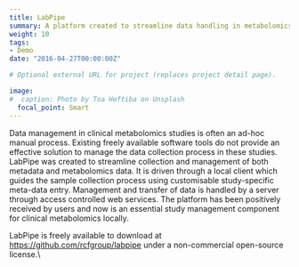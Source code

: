 ```yaml
---
title: LabPipe
summary: A platform created to streamline data handling in metabolomics data collections, with a clinical focus.
weight: 10
tags:
- Demo
date: "2016-04-27T00:00:00Z"

# Optional external URL for project (replaces project detail page).

image:
#  caption: Photo by Toa Heftiba on Unsplash
  focal_point: Smart
---
```

Data management in clinical metabolomics studies is often an ad-hoc manual process. Existing freely available software tools do not provide an effective solution to manage the data collection process in these studies.
LabPipe was created to streamline collection and management of both metadata and metabolomics data. It is driven through a local client which guides the sample collection process using customisable study-specific meta-data entry. Management and transfer of data is handled by a server through access controlled web services. The platform has been positively received by users and now is an essential study management component for clinical metabolomics locally.

LabPipe is freely available to download at https://github.com/rcfgroup/labpipe under a non-commercial open-source license.\\

